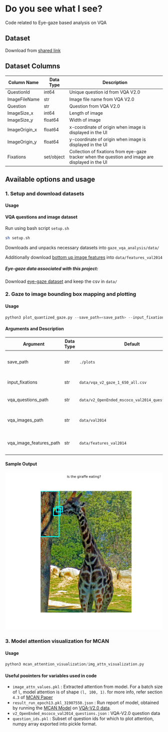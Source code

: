# Do you see what I see? 
Code related to Eye-gaze based analysis on VQA

## Dataset
Download from [shared link](https://drive.google.com/file/d/1iDsjZmNVrkGG-21HqpePZMhWOrraet__/view)

## Dataset Columns

|Column Name|Data Type |Description|
|-----------|----------|-----------|
|QuestionId|int64|Unique question id from VQA V2.0|
|ImageFileName|str|Image file name from VQA V2.0|
|Question|str|Question from VQA V2.0|
|ImageSize_x|int64|Length of image|
|ImageSize_y|float64|Width of image|
|ImageOrigin_x|float64|x-coordinate of origin when image is displayed in the UI|
|ImageOrigin_y|float64|y-coordinate of origin when image is displayed in the UI|
|Fixations|set/object|Collection of fixations from eye-gaze tracker when the question and image are displayed in the UI|



## Available options and usage

### 1. Setup and download datasets
#### Usage
#### VQA questions and image dataset
Run using bash script `setup.sh`
```bash
sh setup.sh
```
Downloads and unpacks necessary datasets into `gaze_vqa_analysis/data/`

Additionally download [bottom up image features](https://awma1-my.sharepoint.com/:f:/g/personal/yuz_l0_tn/EsfBlbmK1QZFhCOFpr4c5HUBzUV0aH2h1McnPG1jWAxytQ)  into `data/features_val2014`

##### Eye-gaze data associated with this project:
Download [eye-gaze dataset](https://drive.google.com/file/d/1iDsjZmNVrkGG-21HqpePZMhWOrraet__/view)  and keep the csv in `data/`

### 2. Gaze to image bounding box mapping and plotting

#### Usage
```python
python3 plot_quantized_gaze.py --save_path=<save_path> --input_fixations=<input_fixations csv> --vqa_questions_path=<path to vqa questions json> --vqa_images_path=<vqa_images_path> --vqa_image_features_path=<path to image bottom up features>
```
#### Arguments and Description
|Argument |Data Type |Default |Description|
|---------|----------|--------|-----------|
|save_path|str|`./plots`|path to save generated plots|
|input_fixations|str|`data/vqa_v2_gaze_1_650_all.csv`|path to eye-gaze data csv|
|vqa_questions_path|str|`data/v2_OpenEnded_mscoco_val2014_questions.json`|path to vqa questions json|
|vqa_images_path|str|`data/val2014`|path to input images VQA V2.0|
|vqa_image_features_path|str|`data/features_val2014`|path to image bottom up features|

#### Sample Output
![sample output](https://github.com/shahansa/Gaze_vqa_analysis/blob/main/images/P1_9_448426000.png?raw=true)
### 3. Model attention visualization for MCAN
#### Usage
```python
python3 mcan_attention_visualization/img_attn_visualization.py
```

#### Useful poointers for variables used in code
* `image_attn_values.pkl` : Extracted attention from model. For a batch size of `l`, model attention is of shape `(l, 100, 1)`. 
    for more info, refer section `4.3` of [MCAN Paper](https://openaccess.thecvf.com/content_CVPR_2019/html/Yu_Deep_Modular_Co-Attention_Networks_for_Visual_Question_Answering_CVPR_2019_paper.html)
* `result_run_epoch13.pkl_31907550.json` : Run report of model, obtained by running the [MCAN Model](https://github.com/MILVLG/mcan-vqa) on [VQA-V2.0 data](https://visualqa.org/download.html). 
* `v2_OpenEnded_mscoco_val2014_questions.json` : VQA-V2.0 question data
* `question_ids.pkl` : Subset of question ids for which to plot attention, numpy array exported into pickle format. 


